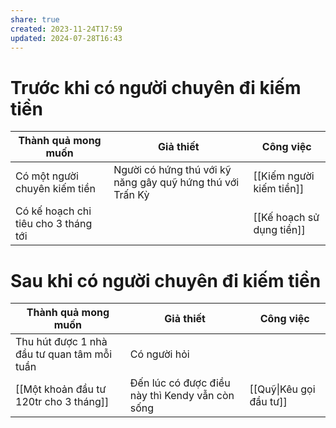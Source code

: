 ```yaml
---
share: true
created: 2023-11-24T17:59
updated: 2024-07-28T16:43
---
```

# Trước khi có người chuyên đi kiếm tiền
| Thành quả mong muốn                  | Giả thiết                                                  | Công việc                 |
| ------------------------------------ | ---------------------------------------------------------- | ------------------------- |
| Có một người chuyên kiếm tiền        | Người có hứng thú với kỹ năng gây quỹ hứng thú với Trấn Kỳ | [[Kiếm người kiếm tiền]]  |
| Có kế hoạch chi tiêu cho 3 tháng tới |                                                            | [[Kế hoạch sử dụng tiền]] |

# Sau khi có người chuyên đi kiếm tiền
| Thành quả mong muốn                         | Giả thiết                                       | Công việc               |
| ------------------------------------------- | ----------------------------------------------- | ----------------------- |
| Thu hút được 1 nhà đầu tư quan tâm mỗi tuần | Có người hỏi                                    |                         |
| [[Một khoản đầu tư 120tr cho 3 tháng]]      | Đến lúc có được điều này thì Kendy vẫn còn sống | [[Quỹ\|Kêu gọi đầu tư]] |
